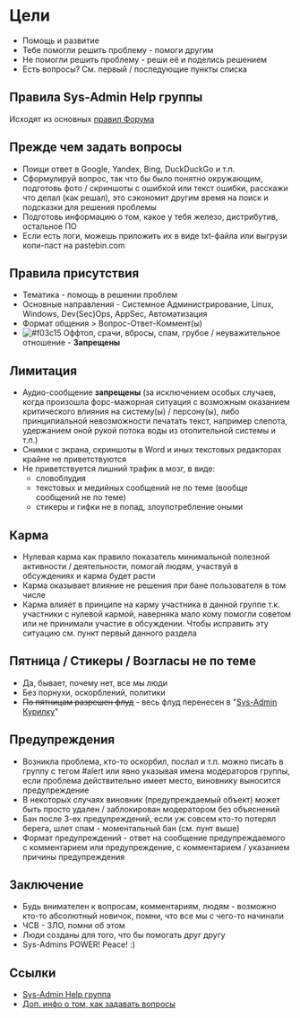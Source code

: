 
# Цели
* Помощь и развитие
* Тебе помогли решить проблему - помоги другим
* Не помогли решить проблему - реши её и поделись решением
* Есть вопросы? См. первый / последующие пункты списка

## Правила Sys-Admin Help группы
Исходят из основных [правил Форума](https://github.com/m0zgen/forum-chat-rules/blob/master/Main-rules.md)

## Прежде чем задать вопросы
* Поищи ответ в Google, Yandex, Bing, DuckDuckGo и т.п.
* Сформулируй вопрос, так что бы было понятно окружающим, подготовь фото / скриншоты с ошибкой или текст ошибки, расскажи что делал (как решал), это сэкономит другим время на поиск и подсказки для решения проблемы
* Подготовь информацию о том, какое у тебя железо, дистрибутив, остальное ПО
* Если есть логи, можешь приложить их в виде txt-файла или выгрузи копи-паст на pastebin.com

## Правила присутствия
* Тематика - помощь в решении проблем
* Основные направления - Системное Администрирование, Linux, Windows, Dev(Sec)Ops, AppSec, Автоматизация
* Формат общения > Вопрос-Ответ-Коммент(ы)
* ![#f03c15](https://placehold.it/15/f03c15/000000?text=+) Оффтоп, срачи, вбросы, спам, грубое / неуважительное отношение - **Запрещены**

## Лимитация
* Аудио-сообщение **запрещены** (за исключением особых случаев, когда произошла форс-мажорная ситуация с возможным оказанием критического влияния на систему(ы) / персону(ы), либо принципиальной невозможности печатать текст, например слепота, удержанием оной рукой потока воды из отопительной системы и т.п.)
* Снимки с экрана, скриншоты в Word и иных текстовых редакторах крайне не приветствуются
* Не приветствуется лишний трафик в мозг, в виде:
    * словоблудия
	* текстовых и медийных сообщений не по теме (вообще сообщений не по теме)
	* стикеры и гифки не в попад, злоупотребление оными

## Карма
* Нулевая карма как правило показатель минимальной полезной активности / деятельности, помогай людям, участвуй в обсуждениях и карма будет расти
* Карма оказывает влияние не решения при бане пользователя в том числе
* Карма влияет в принципе на карму участника в данной группе т.к. участники с нулевой кармой, наверняка мало кому помогли советом или не принимали участие в обсуждении. Чтобы исправить эту ситуацию см. пункт первый данного раздела

## Пятница / Стикеры / Возгласы не по теме
* Да, бывает, почему нет, все мы люди
* Без порнухи, оскорблений, политики
* ~~По пятницам разрешен флуд~~ - весь флуд перенесен в "[Sys-Admin Курилку](https://t.me/sys_admin_smoke)"

## Предупреждения
* Возникла проблема, кто-то оскорбил, послал и т.п. можно писать в группу с тегом #alert или явно указывая имена модераторов группы, если проблема действительно имеет место, виновнику выносится предупреждение
* В некоторых случаях виновник (предупреждаемый объект) может быть просто удален / заблокирован модератором без объяснений
* Бан после 3-ех предупреждений, если уж совсем кто-то потерял берега, шлет спам - моментальный бан (см. пунт выше)
* Формат предупреждений - ответ на сообщение предупреждаемого с комментарием или предупреждение, с комментарием / указанием причины предупреждения

## Заключение
* Будь внимателен к вопросам, комментариям, людям - возможно кто-то абсолютный новичок, помни, что все мы с чего-то начинали
* ЧСВ - ЗЛО, помни об этом
* Люди созданы для того, что бы помогать друг другу
* Sys-Admins POWER! Peace! :)

## Ссылки
* [Sys-Admin Help группа](https://telegram.me/sysadm_in)
* [Доп. инфо о том, как задавать вопросы](http://maddog.sitengine.ru/smart-question-ru.html)
